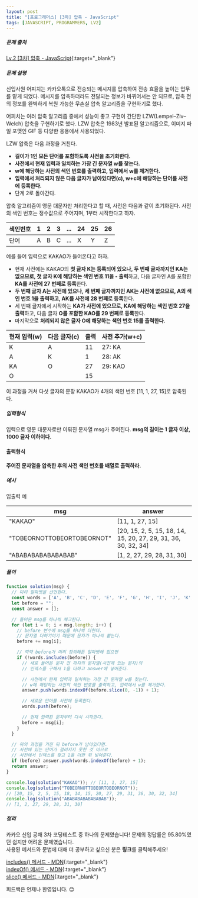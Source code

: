 ```yaml
---
layout: post
title: "[프로그래머스] [3차] 압축 - JavaScript"
tags: [JAVASCRIPT, PROGRAMMERS, LV2]
---
```


##### 문제 출처

[Lv.2 [3차] 압축 - JavaScript](https://school.programmers.co.kr/learn/courses/30/lessons/17684?language=javascript){:target="\_blank"}

##### 문제 설명

신입사원 어피치는 카카오톡으로 전송되는 메시지를 압축하여 전송 효율을 높이는 업무를 맡게 되었다. 메시지를 압축하더라도 전달되는 정보가 바뀌어서는 안 되므로, 압축 전의 정보를 완벽하게 복원 가능한 무손실 압축 알고리즘을 구현하기로 했다.

어피치는 여러 압축 알고리즘 중에서 성능이 좋고 구현이 간단한 LZW(Lempel–Ziv–Welch) 압축을 구현하기로 했다. LZW 압축은 1983년 발표된 알고리즘으로, 이미지 파일 포맷인 GIF 등 다양한 응용에서 사용되었다.

LZW 압축은 다음 과정을 거친다.

- **길이가 1인 모든 단어를 포함하도록 사전을 초기화한다.**
- **사전에서 현재 입력과 일치하는 가장 긴 문자열 w를 찾는다.**
- **w에 해당하는 사전의 색인 번호를 출력하고, 입력에서 w를 제거한다.**
- **입력에서 처리되지 않은 다음 글자가 남아있다면(c), w+c에 해당하는 단어를 사전에 등록한다.**
- 단계 2로 돌아간다.

압축 알고리즘이 영문 대문자만 처리한다고 할 때, 사전은 다음과 같이 초기화된다. 사전의 색인 번호는 정수값으로 주어지며, 1부터 시작한다고 하자.

| 색인번호 | 1   | 2   | 3   | ... | 24  | 25  | 26  |
| -------- | --- | --- | --- | --- | --- | --- | --- |
| 단어     | A   | B   | C   | ... | X   | Y   | Z   |

예를 들어 입력으로 KAKAO가 들어온다고 하자.

- 현재 사전에는 KAKAO의 **첫 글자 K는 등록되어 있으나, 두 번째 글자까지인 KA는 없으므로, 첫 글자 K에 해당하는 색인 번호 11을 - 출력**하고, 다음 글자인 A를 포함한 **KA를 사전에 27 번째로 등록**한다.
- **두 번째 글자 A는 사전에 있으나, 세 번째 글자까지인 AK는 사전에 없으므로, A의 색인 번호 1을 출력하고, AK를 사전에 28 번째로 등록**한다.
- 세 번째 글자에서 시작하는 **KA가 사전에 있으므로, KA에 해당하는 색인 번호 27을 출력**하고, 다음 글자 **O를 포함한 KAO를 29 번째로 등록**한다.
- 마지막으로 **처리되지 않은 글자 O에 해당하는 색인 번호 15를 출력한다.**

| 현재 입력(w) | 다음 글자(c) | 출력 | 사전 추가(w+c) |
| ------------ | ------------ | ---- | -------------- |
| K            | A            | 11   | 27: KA         |
| A            | K            | 1    | 28: AK         |
| KA           | O            | 27   | 29: KAO        |
| O            |              | 15   |                |

이 과정을 거쳐 다섯 글자의 문장 KAKAO가 4개의 색인 번호 [11, 1, 27, 15]로 압축된다.

##### 입력형식

입력으로 영문 대문자로만 이뤄진 문자열 msg가 주어진다. **msg의 길이는 1 글자 이상, 1000 글자 이하이다.**

#### 출력형식

**주어진 문자열을 압축한 후의 사전 색인 번호를 배열로 출력하라.**

##### 예시

입출력 예

| msg                        | answer                                                         |
| -------------------------- | -------------------------------------------------------------- |
| "KAKAO"                    | [11, 1, 27, 15]                                                |
| "TOBEORNOTTOBEORTOBEORNOT" | [20, 15, 2, 5, 15, 18, 14, 15, 20, 27, 29, 31, 36, 30, 32, 34] |
| "ABABABABABABABAB"         | [1, 2, 27, 29, 28, 31, 30]                                     |

##### 풀이

```javascript
function solution(msg) {
  // 미리 알파벳을 선언한다.
  const words = ['A', 'B', 'C', 'D', 'E', 'F', 'G', 'H', 'I', 'J', 'K', 'L', 'M', 'N', 'O', 'P', 'Q', 'R', 'S', 'T', 'U', 'V', 'W', 'X', 'Y', 'Z'];
  let before = "";
  const answer = [];

  // 들어온 msg를 하나씩 체크한다.
  for (let i = 0; i < msg.length; i++) {
    // before 변수에 msg를 하나씩 더한다.
    // 문자열 더하기이기 때문에 문자가 하나씩 붙는다.
    before += msg[i];

    // 막약 before가 미리 정의해둔 알파벳에 없으면
    if (!words.includes(before)) {
      // 새로 들어온 문자 전 까지의 문자열(사전에 있는 문자)의
      // 인덱스를 구해서 1을 더하고 answer에 넣어준다.

      // 사전에서 현재 입력과 일치하는 가장 긴 문자열 w를 찾는다.
      // w에 해당하는 사전의 색인 번호를 출력하고, 입력에서 w를 제거한다.
      answer.push(words.indexOf(before.slice(0, -1)) + 1);

      // 새로운 단어를 사전에 등록한다.
      words.push(before);

      // 현재 입력된 문자부터 다시 시작한다.
      before = msg[i];
    }
  }

  // 위의 과정을 거친 뒤 before가 남아있다면.
  // 사전에 있는 단어가 걸러지지 못한 것 이므로
  // 사전에서 인덱스를 찾고 1을 더한 뒤 넣어준다.
  if (before) answer.push(words.indexOf(before) + 1);
  return answer;
}

console.log(solution("KAKAO")); // [11, 1, 27, 15]
console.log(solution("TOBEORNOTTOBEORTOBEORNOT"));
// [20, 15, 2, 5, 15, 18, 14, 15, 20, 27, 29, 31, 36, 30, 32, 34]
console.log(solution("ABABABABABABABAB"));
// [1, 2, 27, 29, 28, 31, 30]
```

##### 정리

카카오 신입 공채 3차 코딩테스트 중 하나의 문제였습니다! 문제의 정답률은 95.80%였던 쉽지만 어려운 문제였습니다.<br/>
사용된 메서드와 문법에 대해 더 공부하고 싶으신 분은 **링크**를 클릭해주세요!

[includes() 메서드 - MDN](hthttps://developer.mozilla.org/ko/docs/Web/JavaScript/Reference/Global_Objects/String/includes){:target="\_blank"}<br />
[indexOf() 메서드 - MDN](https://developer.mozilla.org/ko/docs/Web/JavaScript/Reference/Global_Objects/Array/indexOf){:target="\_blank"}<br />
[slice() 메서드 - MDN](https://developer.mozilla.org/ko/docs/Web/JavaScript/Reference/Global_Objects/Array/slice){:target="\_blank"}<br />

피드백은 언제나 환영입니다. 😊

